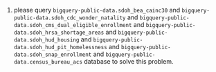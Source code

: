 1. please query `bigquery-public-data.sdoh_bea_cainc30` and `bigquery-public-data.sdoh_cdc_wonder_natality` and `bigquery-public-data.sdoh_cms_dual_eligible_enrollment` and `bigquery-public-data.sdoh_hrsa_shortage_areas` and `bigquery-public-data.sdoh_hud_housing` and `bigquery-public-data.sdoh_hud_pit_homelessness` and `bigquery-public-data.sdoh_snap_enrollment` and `bigquery-public-data.census_bureau_acs` database to solve this problem.